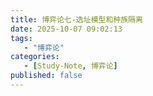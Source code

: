 ```yaml
---
title: 博弈论七-选址模型和种族隔离
date: 2025-10-07 09:02:13
tags: 
   - "博弈论"
categories: 
   - [Study-Note, 博弈论]
published: false
---
```





